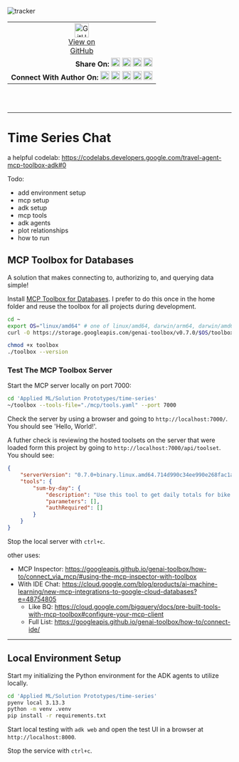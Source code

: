 ![tracker](https://us-central1-vertex-ai-mlops-369716.cloudfunctions.net/pixel-tracking?path=statmike%2Fvertex-ai-mlops%2FApplied+ML%2FSolution+Prototypes%2Ftime-series&file=readme.md)
<!--- header table --->
<table>
<tr>     
  <td style="text-align: center">
    <a href="https://github.com/statmike/vertex-ai-mlops/blob/main/Applied%20ML/Solution%20Prototypes/time-series/readme.md">
      <img width="32px" src="https://www.svgrepo.com/download/217753/github.svg" alt="GitHub logo">
      <br>View on<br>GitHub
    </a>
  </td>
</tr>
<tr>
  <td style="text-align: right">
    <b>Share On: </b> 
    <a href="https://www.linkedin.com/sharing/share-offsite/?url=https%3A//github.com/statmike/vertex-ai-mlops/blob/main/Applied%20ML/Solution%20Prototypes/time-series/readme.md"><img src="https://upload.wikimedia.org/wikipedia/commons/8/81/LinkedIn_icon.svg" alt="Linkedin Logo" width="20px"></a> 
    <a href="https://reddit.com/submit?url=https%3A//github.com/statmike/vertex-ai-mlops/blob/main/Applied%20ML/Solution%20Prototypes/time-series/readme.md"><img src="https://redditinc.com/hubfs/Reddit%20Inc/Brand/Reddit_Logo.png" alt="Reddit Logo" width="20px"></a> 
    <a href="https://bsky.app/intent/compose?text=https%3A//github.com/statmike/vertex-ai-mlops/blob/main/Applied%20ML/Solution%20Prototypes/time-series/readme.md"><img src="https://upload.wikimedia.org/wikipedia/commons/7/7a/Bluesky_Logo.svg" alt="BlueSky Logo" width="20px"></a> 
    <a href="https://twitter.com/intent/tweet?url=https%3A//github.com/statmike/vertex-ai-mlops/blob/main/Applied%20ML/Solution%20Prototypes/time-series/readme.md"><img src="https://upload.wikimedia.org/wikipedia/commons/5/5a/X_icon_2.svg" alt="X (Twitter) Logo" width="20px"></a> 
  </td>
</tr>
<tr>
  <td style="text-align: right">
    <b>Connect With Author On: </b> 
    <a href="https://www.linkedin.com/in/statmike"><img src="https://upload.wikimedia.org/wikipedia/commons/8/81/LinkedIn_icon.svg" alt="Linkedin Logo" width="20px"></a>
    <a href="https://www.github.com/statmike"><img src="https://www.svgrepo.com/download/217753/github.svg" alt="GitHub Logo" width="20px"></a> 
    <a href="https://www.youtube.com/@statmike-channel"><img src="https://upload.wikimedia.org/wikipedia/commons/f/fd/YouTube_full-color_icon_%282024%29.svg" alt="YouTube Logo" width="20px"></a>
    <a href="https://bsky.app/profile/statmike.bsky.social"><img src="https://upload.wikimedia.org/wikipedia/commons/7/7a/Bluesky_Logo.svg" alt="BlueSky Logo" width="20px"></a> 
    <a href="https://x.com/statmike"><img src="https://upload.wikimedia.org/wikipedia/commons/5/5a/X_icon_2.svg" alt="X (Twitter) Logo" width="20px"></a>
  </td>
</tr>
</table><br/><br/>

---
# Time Series Chat

a helpful codelab: https://codelabs.developers.google.com/travel-agent-mcp-toolbox-adk#0


Todo:
- add environment setup
- mcp setup
- adk setup
- mcp tools
- adk agents
- plot relationships
- how to run

## MCP Toolbox for Databases

A solution that makes connecting to, authorizing to, and querying data simple!

Install [MCP Toolbox for Databases](https://googleapis.github.io/genai-toolbox/getting-started/introduction/).  I prefer to do this once in the home folder and reuse the toolbox for all projects during development.

```bash
cd ~
export OS="linux/amd64" # one of linux/amd64, darwin/arm64, darwin/amd64, or windows/amd64
curl -O https://storage.googleapis.com/genai-toolbox/v0.7.0/$OS/toolbox

chmod +x toolbox
./toolbox --version
```

### Test The MCP Toolbox Server

Start the MCP server locally on port 7000:

```bash
cd 'Applied ML/Solution Prototypes/time-series'
~/toolbox --tools-file="./mcp/tools.yaml" --port 7000
```

Check the server by using a browser and going to `http://localhost:7000/`.  You should see 'Hello, World!'.

A futher check is reviewing the hosted toolsets on the server that were loaded form this project by going to `http://localhost:7000/api/toolset`.  You should see:

```json
{
    "serverVersion": "0.7.0+binary.linux.amd64.714d990c34ee990e268fac1aa6b89c4883ae5023",
    "tools": {
        "sum-by-day": {
            "description": "Use this tool to get daily totals for bike stations",
            "parameters": [],
            "authRequired": []
        }
    }
}
```

Stop the local server with `ctrl+c`.

other uses: 
- MCP Inspector: https://googleapis.github.io/genai-toolbox/how-to/connect_via_mcp/#using-the-mcp-inspector-with-toolbox
- With IDE Chat: https://cloud.google.com/blog/products/ai-machine-learning/new-mcp-integrations-to-google-cloud-databases?e=48754805
  - Like BQ: https://cloud.google.com/bigquery/docs/pre-built-tools-with-mcp-toolbox#configure-your-mcp-client
  - Full List: https://googleapis.github.io/genai-toolbox/how-to/connect-ide/

---
## Local Environment Setup

Start my initializing the Python environment for the ADK agents to utilize locally.

```bash
cd 'Applied ML/Solution Prototypes/time-series'
pyenv local 3.13.3
python -m venv .venv
pip install -r requirements.txt
```

Start local testing with `adk web` and open the test UI in a browser at `http://localhost:8000`.

Stop the service with `ctrl+c`.



